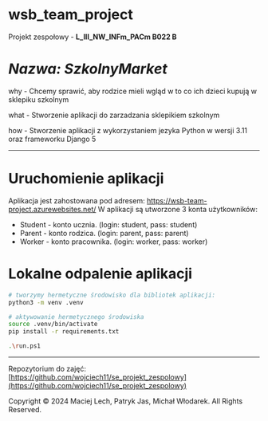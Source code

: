 # wsb_team_project

Projekt zespołowy - **L_III_NW_INFm_PACm B022 B**

# _Nazwa: SzkolnyMarket_

why - Chcemy sprawić, aby rodzice mieli wgląd w to co ich dzieci kupują w sklepiku szkolnym

what - Stworzenie aplikacji do zarzadzania sklepikiem szkolnym

how - Stworzenie aplikacji z wykorzystaniem jezyka Python w wersji 3.11 oraz frameworku Django 5

-------------------------------------------------------------------------------------------------
# Uruchomienie aplikacji
Aplikacja jest zahostowana pod adresem: https://wsb-team-project.azurewebsites.net/
W aplikacji są utworzone 3 konta użytkowników:
- Student - konto ucznia. (login: student, pass: student)
- Parent - konto rodzica. (login: parent, pass: parent)
- Worker - konto pracownika. (login: worker, pass: worker)

# Lokalne odpalenie aplikacji
  ```bash
  # tworzymy hermetyczne środowisko dla bibliotek aplikacji:
  python3 -m venv .venv

  # aktywowanie hermetycznego środowiska
  source .venv/bin/activate
  pip install -r requirements.txt
  
  .\run.ps1
  ```
-------------------------------------------------------------------------------------------------

Repozytorium do zajęć: [https://github.com/wojciech11/se_projekt_zespolowy](https://github.com/wojciech11/se_projekt_zespolowy)

Copyright © 2024 Maciej Lech, Patryk Jas, Michał Włodarek. All Rights Reserved.
